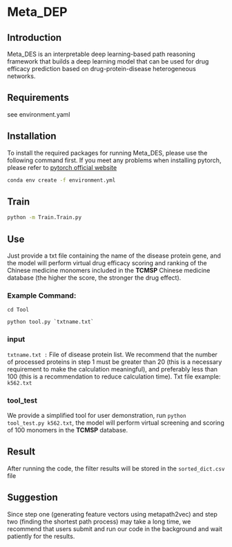 # Meta_DEP

## Introduction
Meta_DES is an interpretable deep learning-based path reasoning framework that builds a deep learning model that can be used for drug efficacy prediction based on drug-protein-disease heterogeneous networks.

## Requirements
see environment.yaml

## Installation
To install the required packages for running Meta_DES, please use the following command first. If you meet any problems when installing pytorch, please refer to [pytorch official website](https://pytorch.org/)
```bash
conda env create -f environment.yml
```

## Train
```bash
python -m Train.Train.py
```

## Use
Just provide a txt file containing the name of the disease protein gene, and the model will perform virtual drug efficacy scoring and ranking of the Chinese medicine monomers included in the **TCMSP** Chinese medicine database (the higher the score, the stronger the drug effect).
### Example Command:
```
cd Tool
```
```
python tool.py `txtname.txt`
```
### input
`txtname.txt :`  File of disease protein list. We recommend that the number of processed proteins in step 1 must be greater than 20 (this is a necessary requirement to make the calculation meaningful), and preferably less than 100 (this is a recommendation to reduce calculation time).
Txt file example: `k562.txt`
### tool_test
We provide a simplified tool for user demonstration, run `python tool_test.py k562.txt`, the model will perform virtual screening and scoring of 100 monomers in the **TCMSP** database.

## Result
After running the code, the filter results will be stored in the `sorted_dict.csv` file

## Suggestion
Since step one (generating feature vectors using metapath2vec) and step two (finding the shortest path process) may take a long time, we recommend that users submit and run our code in the background and wait patiently for the results.





